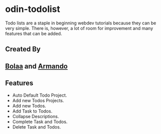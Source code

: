 # odin-todolist
Todo lists are a staple in beginning webdev tutorials because they can be very simple. There is, however, a lot of room for improvement and many features that can be added.

## Created By 

## [Bolaa](https://github.com/bolah2009) and [Armando](https://github.com/SotoArmando)

## Features 


- Auto Default Todo Project.
- Add new Todos Projects.
- Add new Todos.
- Add Task to Todos.
- Collapse Descriptions.
- Complete Task and Todos.
- Delete Task and Todos.
